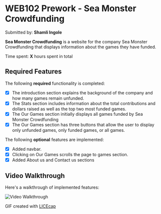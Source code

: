 # WEB102 Prework - Sea Monster Crowdfunding

Submitted by: **Shamli Ingole**

**Sea Monster Crowdfunding** is a website for the company Sea Monster Crowdfunding that displays information about the games they have funded.

Time spent: **X** hours spent in total

## Required Features

The following **required** functionality is completed:

- [x] The introduction section explains the background of the company and how many games remain unfunded.
- [x] The Stats section includes information about the total contributions and dollars raised as well as the top two most funded games.
- [x] The Our Games section initially displays all games funded by Sea Monster Crowdfunding
- [x] The Our Games section has three buttons that allow the user to display only unfunded games, only funded games, or all games.

The following **optional** features are implemented:

- [x] Added navbar.
- [x] Clicking on Our Games scrolls the page to games section.
- [x] Added About us and Contact us sections

## Video Walkthrough

Here's a walkthrough of implemented features:

<img src='https://github.com/shamli1997/web102_prework/blob/main/pre-work.gif' title='Video Walkthrough' width='' alt='Video Walkthrough' />

GIF created with [LICEcap](https://www.cockos.com/licecap/)

<!-- Recommended tools:
[LICEcap](https://www.cockos.com/licecap/)

## Notes

Describe any challenges encountered while building the app.

## License

    Copyright [yyyy] [name of copyright owner]

    Licensed under the Apache License, Version 2.0 (the "License");
    you may not use this file except in compliance with the License.
    You may obtain a copy of the License at

        http://www.apache.org/licenses/LICENSE-2.0

    Unless required by applicable law or agreed to in writing, software
    distributed under the License is distributed on an "AS IS" BASIS,
    WITHOUT WARRANTIES OR CONDITIONS OF ANY KIND, either express or implied.
    See the License for the specific language governing permissions and
    limitations under the License.
